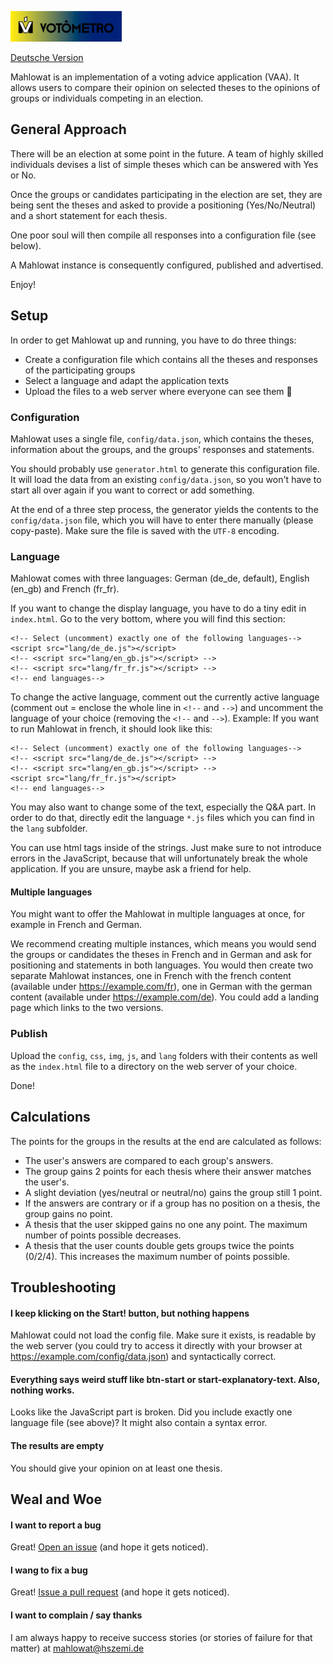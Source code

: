 ![Mahlowat](img/mahlowat_logo.png)

[Deutsche Version](README-DE.md)

Mahlowat is an implementation of a voting advice application (VAA). It allows users to compare their opinion on selected theses
to the opinions of groups or individuals competing in an election.


General Approach
----------------

There will be an election at some point in the future. A team of highly skilled individuals devises a list of simple theses which 
can be answered with Yes or No.

Once the groups or candidates participating in the election are set, they are being sent the theses and asked to provide a positioning 
(Yes/No/Neutral) and a short statement for each thesis.

One poor soul will then compile all responses into a configuration file (see below).

A Mahlowat instance is consequently configured, published and advertised. 

Enjoy!


Setup
-----

In order to get Mahlowat up and running, you have to do three things:

 - Create a configuration file which contains all the theses and responses of the participating groups
 - Select a language and adapt the application texts
 - Upload the files to a web server where everyone can see them :see_no_evil:

### Configuration

Mahlowat uses a single file, `config/data.json`, which contains the theses, information about the groups, and the groups' 
responses and statements.

You should probably use `generator.html` to generate this configuration file. It will load the data from an existing 
`config/data.json`, so you won't have to start all over again if you want to correct or add something.

At the end of a three step process, the generator yields the contents to the `config/data.json` file, which you will
have to enter there manually (please copy-paste). Make sure the file is saved with the `UTF-8` encoding.

### Language

Mahlowat comes with three languages: German (de\_de, default), English (en\_gb) and French (fr\_fr).

If you want to change the display language, you have to do a tiny edit in `index.html`.
Go to the very bottom, where you will find this section:

```
<!-- Select (uncomment) exactly one of the following languages-->
<script src="lang/de_de.js"></script>
<!-- <script src="lang/en_gb.js"></script> -->
<!-- <script src="lang/fr_fr.js"></script> -->
<!-- end languages-->
```

To change the active language, comment out the currently active language (comment out = enclose the whole line in `<!--` and `-->`)
and uncomment the language of your choice (removing the `<!--` and `-->`). Example: If you want to run Mahlowat in french, it should
look like this:

```
<!-- Select (uncomment) exactly one of the following languages-->
<!-- <script src="lang/de_de.js"></script> -->
<!-- <script src="lang/en_gb.js"></script> -->
<script src="lang/fr_fr.js"></script>
<!-- end languages-->
```

You may also want to change some of the text, especially the Q&A part. In order to do that, directly edit the language `*.js` files
which you can find in the `lang` subfolder. 

You can use html tags inside of the strings. Just make sure to not introduce errors in the JavaScript, because that will unfortunately
break the whole application. If you are unsure, maybe ask a friend for help.

#### Multiple languages

You might want to offer the Mahlowat in multiple languages at once, for example in French and German.

We recommend creating multiple instances, which means you would send the groups or candidates the theses in French and in German and ask for 
positioning and statements in both languages. You would then create two separate Mahlowat instances, one in French with the french content (available under https://example.com/fr), one in German with the german content (available under https://example.com/de). You could add a landing page which links
to the two versions.

### Publish

Upload the `config`, `css`, `img`, `js`, and `lang` folders with their contents as well as the `index.html` file to a directory on 
the web server of your choice.

Done!


Calculations
------------

The points for the groups in the results at the end are calculated as follows: 

 - The user's answers are compared to each group's answers.
 - The group gains 2 points for each thesis where their answer matches the user's.
 - A slight deviation (yes/neutral or neutral/no) gains the group still 1 point.
 - If the answers are contrary or if a group has no position on a thesis, the group gains no point.
 - A thesis that the user skipped gains no one any point. The maximum number of points possible decreases.
 - A thesis that the user counts double gets groups twice the points (0/2/4). This increases the maximum number of points possible.


Troubleshooting
---------------

#### I keep klicking on the Start! button, but nothing happens

Mahlowat could not load the config file. Make sure it exists, is readable by the web server (you could try to access it directly 
with your browser at https://example.com/config/data.json) and syntactically correct.

#### Everything says weird stuff like btn-start or start-explanatory-text. Also, nothing works.

Looks like the JavaScript part is broken. Did you include exactly one language file (see above)? It might also contain a syntax error.

#### The results are empty

You should give your opinion on at least one thesis.


Weal and Woe
------------

#### I want to report a bug

Great! [Open an issue](https://github.com/HSZemi/mahlowat/issues) (and hope it gets noticed).

#### I wang to fix a bug

Great! [Issue a pull request](https://github.com/HSZemi/mahlowat/pulls) (and hope it gets noticed).

#### I want to complain / say thanks

I am always happy to receive success stories (or stories of failure for that matter) at mahlowat@hszemi.de
